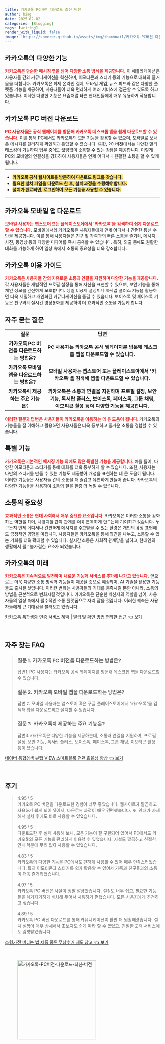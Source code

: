 ```yaml
---
title: 카카오톡 PC버전 다운로드 최신 버전
author: bing
date: 2025-02-02
categories: [Blogging]
tags: [writing]
render_with_liquid: false
image: 'https://somered.github.io/assets/img/thumbnail/카카오톡-PC버전-다운로드-최신-버전.webp'
---
```



<h2 id='카카오톡의 다양한 기능'>카카오톡의 다양한 기능</h2>

<p><b><span style="color: #ee2323;">카카오톡은 단순한 메시징 앱을 넘어 다양한 소통 방식을 제공합니다.</span></b> 이 애플리케이션은 사용자들 간의 커뮤니케이션을 혁신하며, 이모티콘과 스티커 등의 기능으로 대화의 즐거움을 더합니다. 카카오톡은 이제 온라인 결제, 모바일 게임, 뉴스 피드와 같은 다양한 플랫폼 기능을 제공하여, 사용자들이 더욱 편리하게 여러 서비스에 접근할 수 있도록 하고 있습니다. 이러한 다양한 기능은 요즘처럼 바쁜 현대인들에게 매우 유용하게 작용합니다.</p>

<h2 id='PC 버전 다운로드'>카카오톡 PC 버전 다운로드</h2>

<p><b><span style="color: #ee2323;">PC 사용자들은 공식 웹페이지를 방문해 카카오톡 데스크톱 앱을 쉽게 다운로드할 수 있습니다.</span></b> 이를 통해 PC에서도 카카오톡의 모든 기능을 활용할 수 있으며, 모바일로 보내온 메시지를 편리하게 확인하고 응답할 수 있습니다. 또한, PC 버전에서는 다양한 멀티태스킹이 가능하여 업무 중에도 끊임없이 소통할 수 있는 장점을 제공합니다. 이렇게 PC와 모바일의 연결성을 강화하여 사용자들은 언제 어디서나 원활한 소통을 할 수 있게 됩니다.</p>

<hr />

<ul>
    <li><b><span style="background-color: #ffe066;">카카오톡 공식 웹사이트를 방문하여 다운로드 링크를 찾습니다.</span></b></li>
    <li><b><span style="background-color: #ffe066;">필요한 설치 파일을 다운로드 한 후, 설치 과정을 수행해야 합니다.</span></b></li>
    <li><b><span style="background-color: #ffe066;">설치가 완료되면, 로그인하여 모든 기능을 사용할 수 있습니다.</span></b></li>
</ul>

<hr />

<h2 id='모바일 앱 다운로드'>카카오톡 모바일 앱 다운로드</h2>

<p><b><span style="color: #ee2323;">모바일 사용자는 앱스토어 또는 플레이스토어에서 '카카오톡'을 검색하여 쉽게 다운로드할 수 있습니다.</span></b> 모바일에서의 카카오톡은 사용자들에게 언제 어디서나 간편한 통신 수단을 제공합니다. 이를 통해 사용자들은 친구 및 가족과의 빠른 소통을 즐기며, 메시지, 사진, 동영상 등의 다양한 미디어를 즉시 공유할 수 있습니다. 특히, 외출 중에도 원활한 대화를 가능하게 하여 일상 속에서 소통의 중요성을 더욱 강조합니다.</p>

<h2 id='카카오톡 이용 가이드'>카카오톡 이용 가이드</h2>

<p><b><span style="color: #ee2323;">카카오톡은 사용자들 간의 자유로운 소통과 연결을 지원하며 다양한 기능을 제공합니다.</span></b> 각 사용자들은 개별적인 프로필 설정을 통해 자신을 표현할 수 있으며, 보안 기능을 통해 개인 정보를 안전하게 보호합니다. 생일 비공개 설정이나 톡서랍 플러스 기능을 활용하면 더욱 세밀하고 개인화된 커뮤니케이션을 즐길 수 있습니다. 보이스톡 및 페이스톡 기능은 친구와의 실시간 영상통화를 제공하여 더 효과적인 소통을 가능케 합니다.</p>

<h2 id='자주 묻는 질문'>자주 묻는 질문</h2>

<table>
    <tr>
        <td style="text-align: center; height: 17px;"><b>질문</b></td>
        <td style="text-align: center; height: 17px;"><b>답변</b></td>
    </tr>
    <tr>
        <td style="text-align: center; height: 17px;"><b>카카오톡 PC 버전을 다운로드하는 방법은?</b></td>
        <td style="text-align: center; height: 17px;"><b>PC 사용자는 카카오톡 공식 웹페이지를 방문해 데스크톱 앱을 다운로드할 수 있습니다.</b></td>
    </tr>
    <tr>
        <td style="text-align: center; height: 17px;"><b>카카오톡 모바일 앱을 다운로드하는 방법은?</b></td>
        <td style="text-align: center; height: 17px;"><b>모바일 사용자는 앱스토어 또는 플레이스토어에서 '카카오톡'을 검색해 앱을 다운로드할 수 있습니다.</b></td>
    </tr>
    <tr>
        <td style="text-align: center; height: 17px;"><b>카카오톡이 제공하는 주요 기능은?</b></td>
        <td style="text-align: center; height: 17px;"><b>카카오톡은 소통과 연결을 지원하며 프로필 설정, 보안 기능, 톡서랍 플러스, 보이스톡, 페이스톡, 그룹 채팅, 이모티콘 활용 등의 다양한 기능을 제공합니다.</b></td>
    </tr>
</table>

<p><b><span style="color: #ee2323;">이러한 질문과 답변은 사용자들이 카카오톡을 이용하는 데 큰 도움이 됩니다.</span></b> 카카오톡의 기능들을 잘 이해하고 활용하면 사용자들은 더욱 풍부하고 즐거운 소통을 경험할 수 있습니다.</p>

<h2 id='특별 기능'>특별 기능</h2>

<p><b><span style="color: #ee2323;">카카오톡은 기본적인 메시징 기능 외에도 많은 특별한 기능을 제공합니다.</span></b> 예를 들어, 다양한 이모티콘과 스티커를 통해 대화를 더욱 풍부하게 할 수 있습니다. 또한, 사용자는 나만의 스티커를 만들 수 있는 기능도 제공받아 개성을 표현하는 데 큰 도움이 됩니다. 이러한 기능들은 사용자들 간의 소통을 더 즐겁고 유연하게 만들어 줍니다. 카카오톡의 다양한 기능들을 사용하여 소통의 질을 한층 더 높일 수 있습니다.</p>

<h2 id='소통의 중요성'>소통의 중요성</h2>

<p><b><span style="color: #ee2323;">효과적인 소통은 현대 사회에서 매우 중요한 요소입니다.</span></b> 카카오톡은 이러한 소통을 강화하는 역할을 하며, 사용자들 간의 관계를 더욱 돈독하게 만드는데 기여하고 있습니다. 누구든지 언제 어디서나 간편하게 메시지를 주고받을 수 있는 환경은 개인의 감정 표현에도 긍정적인 영향을 미칩니다. 사용자들은 카카오톡을 통해 의견을 나누고, 소통할 수 있는 기회를 더욱 확대할 수 있습니다. 실시간 소통은 사회적 관계망을 넓히고, 현대인의 생활에서 필수불가결한 요소가 되었습니다.</p>

<h2 id='카카오톡의 미래'>카카오톡의 미래</h2>

<p><b><span style="color: #ee2323;">카카오톡은 지속적으로 발전하며 새로운 기능과 서비스를 추가해 나가고 있습니다.</span></b> 앞으로는 더욱 다양한 소통 방식과 기능들이 제공될 것으로 예상되며, AI 기술을 활용한 기능들도 출시될 것입니다. 이러한 변화는 사용자들의 기대를 충족시킬 뿐만 아니라, 소통의 방법을 근본적으로 변화시킬 것입니다. 카카오톡은 단순한 메신저의 역할을 넘어, 사용자들의 일상 속에서 필수적인 소통 플랫폼으로 자리 잡을 것입니다. 이러한 예측은 사용자들에게 큰 기대감을 불러오고 있습니다.</p>


<p><a class="click-button" title="카카오톡 톡학생증 인증 서비스 혜택 | 발급 및 확인 방법 편리한 접근" href="https://somered.github.io/posts/%EC%B9%B4%EC%B9%B4%EC%98%A4%ED%86%A1-%ED%86%A1%ED%95%99%EC%83%9D%EC%A6%9D-%EC%9D%B8%EC%A6%9D-%EC%84%9C%EB%B9%84%EC%8A%A4-%ED%98%9C%ED%83%9D-%EB%B0%9C%EA%B8%89-%EB%B0%8F-%ED%99%95%EC%9D%B8-%EB%B0%A9%EB%B2%95-%ED%8E%B8%EB%A6%AC%ED%95%9C-%EC%A0%91%EA%B7%BC/" rel="dofollow">카카오톡 톡학생증 인증 서비스 혜택 | 발급 및 확인 방법 편리한 접근 👈 보기</a></p><br>
<h2 id='자주_찾는_FAQ'>자주 찾는 FAQ</h2>
<div itemscope="" itemtype="https://schema.org/FAQPage"> 
<blockquote> 
<div itemscope="" itemprop="mainEntity" itemtype="https://schema.org/Question"> 
<h3 itemprop="name">질문 1. 카카오톡 PC 버전을 다운로드하는 방법은?</h3> 
<div itemscope="" itemprop="acceptedAnswer" itemtype="https://schema.org/Answer"> 
<span itemprop="text"> 
<p>답변1. PC 사용자는 카카오톡 공식 웹페이지를 방문해 데스크톱 앱을 다운로드할 수 있습니다.</p> 
</span> 
</div> 
</div> 
<div itemscope="" itemprop="mainEntity" itemtype="https://schema.org/Question"> 
<h3 itemprop="name">질문 2. 카카오톡 모바일 앱을 다운로드하는 방법은?</h3> 
<div itemscope="" itemprop="acceptedAnswer" itemtype="https://schema.org/Answer"> 
<span itemprop="text"> 
<p>답변 2. 모바일 사용자는 앱스토어 혹은 구글 플레이스토어에서 '카카오톡'을 검색해 앱을 다운로드하고 설치할 수 있습니다.</p> 
</span> 
</div> 
</div> 
<div itemscope="" itemprop="mainEntity" itemtype="https://schema.org/Question"> 
<h3 itemprop="name">질문 3. 카카오톡이 제공하는 주요 기능은?</h3> 
<div itemscope="" itemprop="acceptedAnswer" itemtype="https://schema.org/Answer"> 
<span itemprop="text"> 
<p>답변3. 카카오톡은 다양한 기능을 제공하는데, 소통과 연결을 지원하며, 프로필 설정, 보안 기능, 톡서랍 플러스, 보이스톡, 페이스톡, 그룹 채팅, 이모티콘 활용 등이 있습니다.</p> 
</span> 
</div> 
</div> 
</blockquote> 
</div>
<p><a class="click-button" title="네이버 통합검색 뷰탭 VIEW 스마트블록 전환 효율성 향상" href="https://somered.github.io/posts/%EB%84%A4%EC%9D%B4%EB%B2%84-%ED%86%B5%ED%95%A9%EA%B2%80%EC%83%89-%EB%B7%B0%ED%83%AD-VIEW-%EC%8A%A4%EB%A7%88%ED%8A%B8%EB%B8%94%EB%A1%9D-%EC%A0%84%ED%99%98-%ED%9A%A8%EC%9C%A8%EC%84%B1-%ED%96%A5%EC%83%81/" rel="dofollow">네이버 통합검색 뷰탭 VIEW 스마트블록 전환 효율성 향상 👈 보기</a></p><br>
<h2 id='후기'>후기</h2>
<div itemscope itemtype="https://schema.org/Product">
  <blockquote>
  <div itemprop="review" itemscope itemtype="https://schema.org/Review">
      <div itemprop="reviewRating" itemscope itemtype="https://schema.org/Rating"> <span itemprop="ratingValue">4.95</span> / <span itemprop="bestRating">5</span> </div>
      <span itemprop="reviewBody">카카오톡 PC 버전을 다운로드한 경험이 너무 좋았습니다. 웹사이트가 깔끔하고 사용하기 쉽게 되어 있어서, 다운로드 과정이 매우 간편했습니다. 또, 안내가 자세해서 설치 후에도 바로 사용할 수 있었습니다.</span>
  </div>
  <br>
  <div itemprop="review" itemscope itemtype="https://schema.org/Review">
      <div itemprop="reviewRating" itemscope itemtype="https://schema.org/Rating"> <span itemprop="ratingValue">4.95</span> / <span itemprop="bestRating">5</span> </div>
      <span itemprop="reviewBody">다운로드한 후 실제 사용해 보니, 모든 기능이 잘 구현되어 있어서 PC에서도 카카오톡의 모든 기능을 편리하게 이용할 수 있었습니다. 시설도 깔끔하고 친절한 안내 덕분에 무리 없이 사용할 수 있었습니다.</span>
  </div>
  <br>
  <div itemprop="review" itemscope itemtype="https://schema.org/Review">
      <div itemprop="reviewRating" itemscope itemtype="https://schema.org/Rating"> <span itemprop="ratingValue">4.83</span> / <span itemprop="bestRating">5</span> </div>
      <span itemprop="reviewBody">카카오톡의 다양한 기능을 PC에서도 편하게 사용할 수 있어 매우 만족스러웠습니다. 특히 이모티콘과 스티커를 쉽게 활용할 수 있어서 가족과 친구들과의 소통이 더욱 즐거워졌습니다.</span>
  </div>
  <br>
  <div itemprop="review" itemscope itemtype="https://schema.org/Review">
      <div itemprop="reviewRating" itemscope itemtype="https://schema.org/Rating"> <span itemprop="ratingValue">4.97</span> / <span itemprop="bestRating">5</span> </div>
      <span itemprop="reviewBody">카카오톡 PC 버전은 시설이 정말 깔끔했습니다. 설정도 너무 쉽고, 필요한 기능들을 아기자기하게 배치해 두어서 사용하기 편했습니다. 모든 사용자에게 추천하고 싶습니다.</span>
  </div>
  <br>
  <div itemprop="review" itemscope itemtype="https://schema.org/Review">
      <div itemprop="reviewRating" itemscope itemtype="https://schema.org/Rating"> <span itemprop="ratingValue">4.89</span> / <span itemprop="bestRating">5</span> </div>
      <span itemprop="reviewBody">카카오톡 PC 버전 다운로드를 통해 커뮤니케이션이 훨씬 더 원활해졌습니다. 설치 설명이 매우 상세해서 초보자도 쉽게 따라 할 수 있었고, 친절한 고객 서비스에도 감명받았습니다.</span>
  </div>
  </blockquote>
</div>
<p><a class="click-button" title="소형가전 버리는 법 제품 종류 무상수거 제도 참고" href="https://somered.github.io/posts/%EC%86%8C%ED%98%95%EA%B0%80%EC%A0%84-%EB%B2%84%EB%A6%AC%EB%8A%94-%EB%B2%95-%EC%A0%9C%ED%92%88-%EC%A2%85%EB%A5%98-%EB%AC%B4%EC%83%81%EC%88%98%EA%B1%B0-%EC%A0%9C%EB%8F%84-%EC%B0%B8%EA%B3%A0/" rel="dofollow">소형가전 버리는 법 제품 종류 무상수거 제도 참고 👈 보기</a></p><br>
<figure class="image"><img src="https://somered.github.io/assets/img/thumbnail/카카오톡-PC버전-다운로드-최신-버전.webp" alt="카카오톡-PC버전-다운로드-최신-버전" width="256" height="256"></figure>